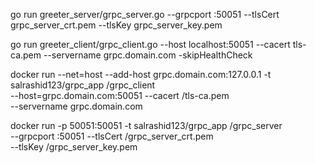 

go run greeter_server/grpc_server.go --grpcport :50051 --tlsCert grpc_server_crt.pem --tlsKey grpc_server_key.pem

go run greeter_client/grpc_client.go --host localhost:50051 --cacert tls-ca.pem --servername grpc.domain.com -skipHealthCheck


docker run --net=host --add-host grpc.domain.com:127.0.0.1    -t salrashid123/grpc_app /grpc_client  \
    --host=grpc.domain.com:50051 --cacert /tls-ca.pem  \
    --servername grpc.domain.com


docker run -p 50051:50051  -t salrashid123/grpc_app /grpc_server  \
    --grpcport :50051
    --tlsCert /grpc_server_crt.pem  \
    --tlsKey /grpc_server_key.pem

